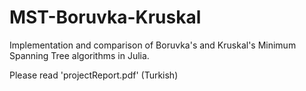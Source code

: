 # MST-Boruvka-Kruskal
Implementation and comparison of Boruvka's and Kruskal's Minimum Spanning Tree algorithms in Julia.

Please read 'projectReport.pdf' (Turkish)
